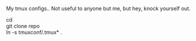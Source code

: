 My tmux configs..  Not useful to anyone but me, but hey, knock yourself out.  

cd  
git clone repo  
ln -s tmuxconf/.tmux* .  